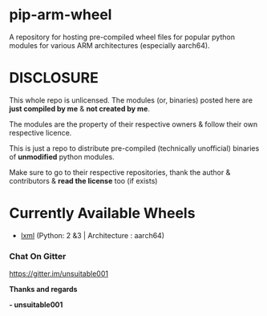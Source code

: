 # pip-arm-wheel
A repository for hosting pre-compiled wheel files for popular python modules for various ARM architectures (especially aarch64).



# DISCLOSURE

This whole repo is unlicensed. The modules (or, binaries) posted here are **just compiled by me** & **not created by me**.

The modules are the property of their respective owners & follow their own respective licence.

This is just a repo to distribute pre-compiled (technically unofficial) binaries of **unmodified** python modules.

Make sure to go to their respective repositories, thank the author & contributors & **read the license** too (if exists)



# Currently Available Wheels

- [lxml](aarch64/lxml) (Python: 2 &3 | Architecture : aarch64)


### Chat On Gitter

https://gitter.im/unsuitable001

**Thanks and regards**

**- unsuitable001**


